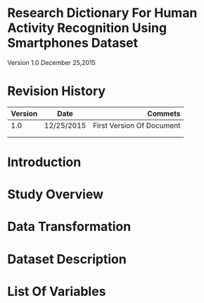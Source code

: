 # Research Dictionary For Human Activity Recognition Using Smartphones Dataset
Version 1.0
December 25,2015

# Revision History

| Version        | Date         | Commets  |
| ------------- |:-------------:| -----:|
| 1.0     | 12/25/2015 | First Version Of Document |
|       |       |    |
|  |       |    |



# Introduction

# Study Overview

# Data Transformation

# Dataset Description

# List Of Variables
